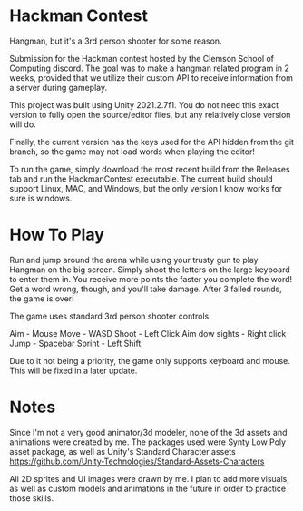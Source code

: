 # Hackman Contest
Hangman, but it's a 3rd person shooter for some reason.

Submission for the Hackman contest hosted by the Clemson School of Computing discord. The goal was to make a hangman related program in 2 weeks, provided that we utilize their custom API to receive information from a server during gameplay. 

This project was built using Unity 2021.2.7f1. You do not need this exact version to fully open the source/editor files, but any relatively close version will do.

Finally, the current version has the keys used for the API hidden from the git branch, so the game may not load words when playing the editor!

To run the game, simply download the most recent build from the Releases tab and run the HackmanContest executable.
The current build should support Linux, MAC, and Windows, but the only version I know works for sure is windows.

# How To Play
Run and jump around the arena while using your trusty gun to play Hangman on the big screen. Simply shoot the letters on the large keyboard to enter them in. You receive more points the faster you complete the word! Get a word wrong, though, and you'll take damage. After 3 failed rounds, the game is over!

The game uses standard 3rd person shooter controls:

Aim - Mouse
Move - WASD
Shoot - Left Click
Aim dow sights - Right click
Jump - Spacebar
Sprint - Left Shift

Due to it not being a priority, the game only supports keyboard and mouse. This will be fixed in a later update.

# Notes
Since I'm not a very good animator/3d modeler, none of the 3d assets and animations were created by me.
The packages used were Synty Low Poly asset package, as well as Unity's Standard Character assets https://github.com/Unity-Technologies/Standard-Assets-Characters

All 2D sprites and UI images were drawn by me.
I plan to add more visuals, as well as custom models and animations in the future in order to practice those skills.
